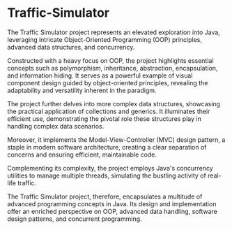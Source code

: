 # Traffic-Simulator
The Traffic Simulator project represents an elevated exploration into Java, leveraging intricate Object-Oriented Programming (OOP) principles, advanced data structures, and concurrency.

Constructed with a heavy focus on OOP, the project highlights essential concepts such as polymorphism, inheritance, abstraction, encapsulation, and information hiding. It serves as a powerful example of visual component design guided by object-oriented principles, revealing the adaptability and versatility inherent in the paradigm.

The project further delves into more complex data structures, showcasing the practical application of collections and generics. It illuminates their efficient use, demonstrating the pivotal role these structures play in handling complex data scenarios.

Moreover, it implements the Model-View-Controller (MVC) design pattern, a staple in modern software architecture, creating a clear separation of concerns and ensuring efficient, maintainable code.

Complementing its complexity, the project employs Java's concurrency utilities to manage multiple threads, simulating the bustling activity of real-life traffic.

The Traffic Simulator project, therefore, encapsulates a multitude of advanced programming concepts in Java. Its design and implementation offer an enriched perspective on OOP, advanced data handling, software design patterns, and concurrent programming.
